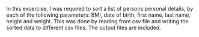 In this excercise, I was required to sort a list of persons personal details, by each of the following parameters: BMI, date of birth, first name, last name, height and weight.
This was done by reading from csv file and writing the sorted data to different csv files.
The output files are included.
